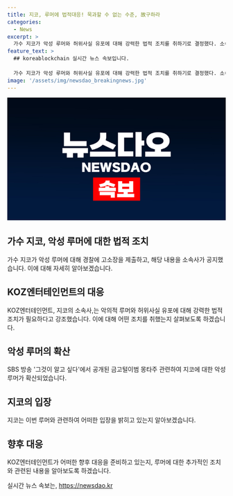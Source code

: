 ```yaml
---
title: 지코, 루머에 법적대응! 묵과할 수 없는 수준, 故구하라
categories:
  - News
excerpt: >
  가수 지코가 악성 루머와 허위사실 유포에 대해 강력한 법적 조치를 취하기로 결정했다. 소속사인 KOZ엔터테인먼트는 악성 루머를 수사기관에 고발하고, 향후 악성 루머에 대한 고발을 계획 중이라고 밝혔다. 또한, 최근에 제기된 루머에 대해서도 강경히 대응할 것이라고 강조했다. 특히, 지코는 과거의 논란과 무관한 루머에 대해 명확히 하며, 선처와 합의는 없다고 강조했다. 이에 대해 관심이 쏠리고 있다.
feature_text: >
  ## koreablockchain 실시간 뉴스 속보입니다.

  가수 지코가 악성 루머와 허위사실 유포에 대해 강력한 법적 조치를 취하기로 결정했다. 소속사인 KOZ엔터테인먼트는 악성 루머를 수사기관에 고발하고, 향후 악성 루머에 대한 고발을 계획 중이라고 밝혔다. 또한, 최근에 제기된 루머에 대해서도 강경히 대응할 것이라고 강조했다. 특히, 지코는 과거의 논란과 무관한 루머에 대해 명확히 하며, 선처와 합의는 없다고 강조했다. 이에 대해 관심이 쏠리고 있다.
image: '/assets/img/newsdao_breakingnews.jpg'
---
```


<p><img src="/assets/img/newsdao_breakingnews.jpg" alt="koreablockchain 속보" /></p>

<h2 data-ke-size="size26">가수 지코, 악성 루머에 대한 법적 조치</h2>

<p data-ke-size="size16">가수 지코가 악성 루머에 대해 경찰에 고소장을 제출하고, 해당 내용을 소속사가 공지했습니다. 이에 대해 자세히 알아보겠습니다.</p>

<h2 data-ke-size="size24">KOZ엔터테인먼트의 대응</h2>

<p data-ke-size="size16">KOZ엔터테인먼트, 지코의 소속사,는 악의적 루머와 허위사실 유포에 대해 강력한 법적 조치가 필요하다고 강조했습니다. 이에 대해 어떤 조치를 취했는지 살펴보도록 하겠습니다.</p>

<h2 data-ke-size="size24">악성 루머의 확산</h2>

<p data-ke-size="size16">SBS 방송 '그것이 알고 싶다'에서 공개된 금고털이범 몽타주 관련하여 지코에 대한 악성 루머가 확산되었습니다.</p>

<h2 data-ke-size="size24">지코의 입장</h2>

<p data-ke-size="size16">지코는 이번 루머와 관련하여 어떠한 입장을 밝히고 있는지 알아보겠습니다.</p>

<h2 data-ke-size="size24">향후 대응</h2>

<p data-ke-size="size16">KOZ엔터테인먼트가 어떠한 향후 대응을 준비하고 있는지, 루머에 대한 추가적인 조치와 관련된 내용을 알아보도록 하겠습니다.</p>
실시간 뉴스 속보는, <a href="https://newsdao.kr" rel="dofollow">https://newsdao.kr</a>



